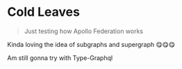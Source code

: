 # Cold Leaves

> Just testing how Apollo Federation works

Kinda loving the idea of subgraphs and supergraph 😋😋😋

Am still gonna try with Type-Graphql